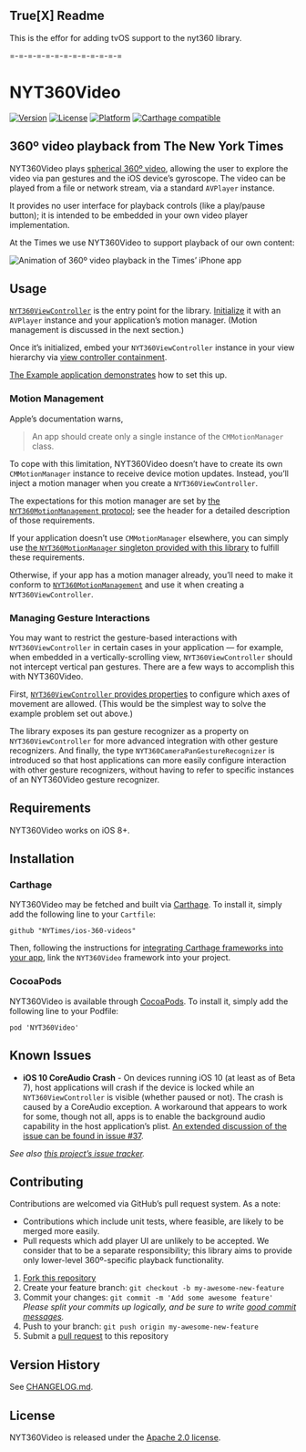 ## True[X] Readme
This is the effor for adding tvOS support to the nyt360 library.

=-=-=-=-=-=-=-=-=-=-=-=-=

# NYT360Video
[![Version](https://img.shields.io/cocoapods/v/NYT360Video.svg?style=flat)](http://cocoapods.org/pods/NYT360Video)
[![License](https://img.shields.io/cocoapods/l/NYT360Video.svg?style=flat)](http://cocoapods.org/pods/NYT360Video)
[![Platform](https://img.shields.io/cocoapods/p/NYT360Video.svg?style=flat)](http://cocoapods.org/pods/NYT360Video)
[![Carthage compatible](https://img.shields.io/badge/Carthage-compatible-4BC51D.svg?style=flat)](https://github.com/Carthage/Carthage)

## 360º video playback from The New York Times

NYT360Video plays [spherical 360º video](https://en.wikipedia.org/wiki/360-degree_video), allowing the user to explore the video via pan gestures and the iOS device’s gyroscope. The video can be played from a file or network stream, via a standard `AVPlayer` instance.

It provides no user interface for playback controls (like a play/pause button); it is intended to be embedded in your own video player implementation.

At the Times we use NYT360Video to support playback of our own content:

![Animation of 360º video playback in the Times’ iPhone app](Documentation/360.gif)

## Usage

[`NYT360ViewController`](https://github.com/NYTimes/ios-360-videos/blob/develop/Sources/NYT360ViewController.h) is the entry point for the library. [Initialize](https://github.com/NYTimes/ios-360-videos/blob/68c522d51d6c88ddd705e4febbb480de825cdc5d/Sources/NYT360ViewController.h#L67) it with an `AVPlayer` instance and your application’s motion manager. (Motion management is discussed in the next section.)

Once it’s initialized, embed your `NYT360ViewController` instance in your view hierarchy via [view controller containment](https://www.objc.io/issues/1-view-controllers/containment-view-controller/).

[The Example application demonstrates](https://github.com/NYTimes/ios-360-videos/blob/develop/NYT360VideoExample/ViewController.m) how to set this up.

### Motion Management

Apple’s documentation warns,

> An app should create only a single instance of the `CMMotionManager` class.

To cope with this limitation, NYT360Video doesn’t have to create its own `CMMotionManager` instance to receive device motion updates. Instead, you’ll inject a motion manager when you create a `NYT360ViewController`.

The expectations for this motion manager are set by [the `NYT360MotionManagement` protocol](https://github.com/NYTimes/ios-360-videos/blob/develop/Sources/NYT360MotionManagement.h); see the header for a detailed description of those requirements.

If your application doesn’t use `CMMotionManager` elsewhere, you can simply use [the `NYT360MotionManager` singleton provided with this library](https://github.com/NYTimes/ios-360-videos/blob/develop/Sources/NYT360MotionManager.h) to fulfill these requirements.

Otherwise, if your app has a motion manager already, you’ll need to make it conform to [`NYT360MotionManagement`](https://github.com/NYTimes/ios-360-videos/blob/develop/Sources/NYT360MotionManagement.h) and use it when creating a `NYT360ViewController`.

### Managing Gesture Interactions

You may want to restrict the gesture-based interactions with `NYT360ViewController` in certain cases in your application — for example, when embedded in a vertically-scrolling view, `NYT360ViewController` should not intercept vertical pan gestures. There are a few ways to accomplish this with NYT360Video.

First, [`NYT360ViewController` provides properties](https://github.com/NYTimes/ios-360-videos/blob/68c522d51d6c88ddd705e4febbb480de825cdc5d/Sources/NYT360ViewController.h#L111) to configure which axes of movement are allowed. (This would be the simplest way to solve the example problem set out above.)

The library exposes its pan gesture recognizer as a property on `NYT360ViewController` for more advanced integration with other gesture recognizers. And finally, the type `NYT360CameraPanGestureRecognizer` is introduced so that host applications can more easily configure interaction with other gesture recognizers, without having to refer to specific instances of an NYT360Video gesture recognizer.

## Requirements

NYT360Video works on iOS 8+.

## Installation

### Carthage

NYT360Video may be fetched and built via [Carthage](https://github.com/Carthage/Carthage). To install it, simply add the following line to your `Cartfile`:

```
github "NYTimes/ios-360-videos"
```

Then, following the instructions for [integrating Carthage frameworks into your app](https://github.com/Carthage/Carthage#if-youre-building-for-ios-tvos-or-watchos), link the `NYT360Video` framework into your project.

### CocoaPods

NYT360Video is available through [CocoaPods](http://cocoapods.org). To install it, simply add the following line to your Podfile:

```
pod 'NYT360Video'
```

## Known Issues

- **iOS 10 CoreAudio Crash** - On devices running iOS 10 (at least as of Beta 7), host applications will crash if the device is locked while an `NYT360ViewController` is visible (whether paused or not). The crash is caused by a CoreAudio exception. A workaround that appears to work for some, though not all, apps is to enable the background audio capability in the host application’s plist. [An extended discussion of the issue can be found in issue #37](https://github.com/nytimes/ios-360-videos/issues/37).

_See also [this project’s issue tracker](https://github.com/NYTimes/ios-360-videos/issues)._

## Contributing

Contributions are welcomed via GitHub’s pull request system. As a note:

- Contributions which include unit tests, where feasible, are likely to be merged more easily.
- Pull requests which add player UI are unlikely to be accepted. We consider that to be a separate responsibility; this library aims to provide only lower-level 360º-specific playback functionality.

1. [Fork this repository](https://github.com/NYTimes/ios-360-videos/fork)
2. Create your feature branch: `git checkout -b my-awesome-new-feature`
3. Commit your changes: `git commit -m 'Add some awesome feature'`
    _Please split your commits up logically, and be sure to write [good commit messages](https://www.dzombak.com/blog/2015/10/Writing-good-commit-messages.html)._
4. Push to your branch: `git push origin my-awesome-new-feature`
5. Submit a [pull request](https://github.com/NYTimes/ios-360-videos/pulls) to this repository

## Version History

See [CHANGELOG.md](CHANGELOG.md).

## License

NYT360Video is released under the [Apache 2.0 license](LICENSE.md).
